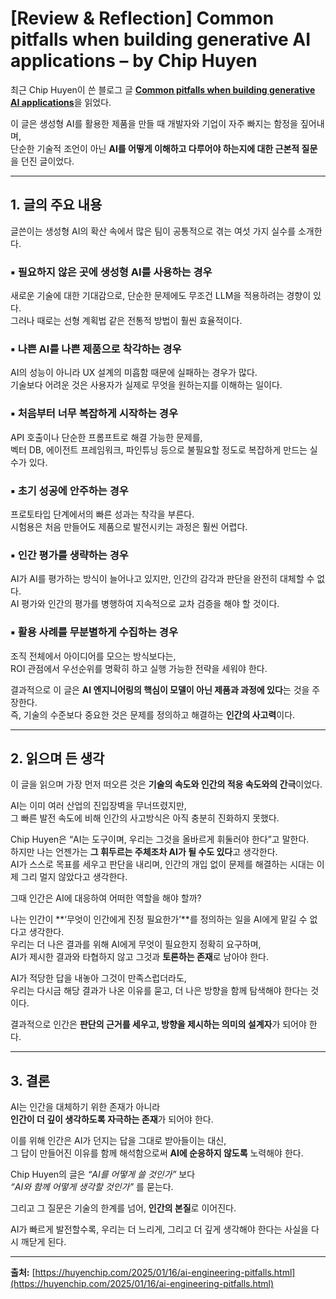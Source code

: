 # [Review & Reflection] Common pitfalls when building generative AI applications – by Chip Huyen

최근 Chip Huyen이 쓴 블로그 글 [**Common pitfalls when building generative AI applications**](https://huyenchip.com/2025/01/16/ai-engineering-pitfalls.html)을 읽었다.  

이 글은 생성형 AI를 활용한 제품을 만들 때 개발자와 기업이 자주 빠지는 함정을 짚어내며,  
단순한 기술적 조언이 아닌 **AI를 어떻게 이해하고 다루어야 하는지에 대한 근본적 질문**을 던진 글이었다.  

---

## 1. 글의 주요 내용

글쓴이는 생성형 AI의 확산 속에서 많은 팀이 공통적으로 겪는 여섯 가지 실수를 소개한다.  

### ▪️ 필요하지 않은 곳에 생성형 AI를 사용하는 경우  
새로운 기술에 대한 기대감으로, 단순한 문제에도 무조건 LLM을 적용하려는 경향이 있다.  
그러나 때로는 선형 계획법 같은 전통적 방법이 훨씬 효율적이다.  

### ▪️ 나쁜 AI를 나쁜 제품으로 착각하는 경우  
AI의 성능이 아니라 UX 설계의 미흡함 때문에 실패하는 경우가 많다.  
기술보다 어려운 것은 사용자가 실제로 무엇을 원하는지를 이해하는 일이다.  

### ▪️ 처음부터 너무 복잡하게 시작하는 경우  
API 호출이나 단순한 프롬프트로 해결 가능한 문제를,  
벡터 DB, 에이전트 프레임워크, 파인튜닝 등으로 불필요할 정도로 복잡하게 만드는 실수가 있다.  

### ▪️ 초기 성공에 안주하는 경우  
프로토타입 단계에서의 빠른 성과는 착각을 부른다.  
시험용은 처음 만들어도 제품으로 발전시키는 과정은 훨씬 어렵다.  

### ▪️ 인간 평가를 생략하는 경우  
AI가 AI를 평가하는 방식이 늘어나고 있지만, 인간의 감각과 판단을 완전히 대체할 수 없다.  
AI 평가와 인간의 평가를 병행하여 지속적으로 교차 검증을 해야 할 것이다.  

### ▪️ 활용 사례를 무분별하게 수집하는 경우  
조직 전체에서 아이디어를 모으는 방식보다는,  
ROI 관점에서 우선순위를 명확히 하고 실행 가능한 전략을 세워야 한다.  

결과적으로 이 글은 **AI 엔지니어링의 핵심이 모델이 아닌 제품과 과정에 있다**는 것을 주장한다.  
즉, 기술의 수준보다 중요한 것은 문제를 정의하고 해결하는 **인간의 사고력**이다.  

---

## 2. 읽으며 든 생각

이 글을 읽으며 가장 먼저 떠오른 것은 **기술의 속도와 인간의 적응 속도와의 간극**이었다.  

AI는 이미 여러 산업의 진입장벽을 무너뜨렸지만,  
그 빠른 발전 속도에 비해 인간의 사고방식은 아직 충분히 진화하지 못했다.  

Chip Huyen은 “AI는 도구이며, 우리는 그것을 올바르게 휘둘러야 한다”고 말한다.  
하지만 나는 언젠가는 **그 휘두르는 주체조차 AI가 될 수도 있다**고 생각한다.  
AI가 스스로 목표를 세우고 판단을 내리며, 인간의 개입 없이 문제를 해결하는 시대는 이제 그리 멀지 않았다고 생각한다.  

그때 인간은 AI에 대응하여 어떠한 역할을 해야 할까?  

나는 인간이 **‘무엇이 인간에게 진정 필요한가’**를 정의하는 일을 AI에게 맡길 수 없다고 생각한다.  
우리는 더 나은 결과를 위해 AI에게 무엇이 필요한지 정확히 요구하며,  
AI가 제시한 결과와 타협하지 않고 그것과 **토론하는 존재**로 남아야 한다.  

AI가 적당한 답을 내놓아 그것이 만족스럽더라도,  
우리는 다시금 해당 결과가 나온 이유를 묻고, 더 나은 방향을 함께 탐색해야 한다는 것이다.  

결과적으로 인간은 **판단의 근거를 세우고, 방향을 제시하는 의미의 설계자**가 되어야 한다.  

---

## 3. 결론

AI는 인간을 대체하기 위한 존재가 아니라  
**인간이 더 깊이 생각하도록 자극하는 존재**가 되어야 한다.  

이를 위해 인간은 AI가 던지는 답을 그대로 받아들이는 대신,  
그 답이 만들어진 이유를 함께 해석함으로써 **AI에 순응하지 않도록** 노력해야 한다.  

Chip Huyen의 글은 *“AI를 어떻게 쓸 것인가”* 보다  
*“AI와 함께 어떻게 생각할 것인가”* 를 묻는다.  

그리고 그 질문은 기술의 한계를 넘어, **인간의 본질**로 이어진다.  

AI가 빠르게 발전할수록, 우리는 더 느리게, 그리고 더 깊게 생각해야 한다는 사실을 다시 깨닫게 된다.  

---

**출처:** [https://huyenchip.com/2025/01/16/ai-engineering-pitfalls.html](https://huyenchip.com/2025/01/16/ai-engineering-pitfalls.html)
